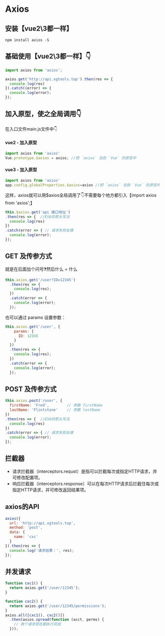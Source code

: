 # Axios 

## 安装【vue2\3都一样】
```shell
npm install axios -S
```
## 基础使用【vue2\3都一样】👇
```javascript
import axios from 'axios';

axios.get('http://api.xgtools.top').then(res => {
  console.log(res)
}).catch((error) => {
  console.log(error);
});
```
## 加入原型，使之全局调用👇
在入口文件main.js文件中👇
#### vue2 - 加入原型
```typescript
import axios from 'axios'
Vue.prototype.$axios = axios; //把 `axios` 加到 `Vue` 的原型中
```
#### vue3 - 加入原型
```javascript
import axios from 'axios'
app.config.globalProperties.$axios=axios //把 `axios` 加到 `Vue` 的原型中
```
这样，axios就可以用$axios全局调用了👇不需要每个地方都引入【import axios from 'axios';】
```javascript
this.$axios.get('api 接口地址')
.then(res => {  //ES6的箭头写法
  console.log(res)
})
.catch(error => { // 请求失败处理
  console.log(error);
});
```

## GET 及传参方式
就是在后面加个问号❓然后什么 = 什么
```javascript
this.axios.get('/user?ID=12345')
  .then(res => {
    console.log(res);
  })
  .catch(error => {
    console.log(error);
  });
```
也可以通过 params 设置参数：
```javascript
this.axios.get('/user', {
    params: {
      ID: 12345
    }
  })
  .then(res => {
    console.log(res);
  })
  .catch(error => {
    console.log(error);
  });
```
## POST 及传参方式
```javascript
this.axios.post('/user', {
  firstName: 'Fred',        // 参数 firstName
  lastName: 'Flintstone'    // 参数 lastName
})
.then(res => {  //ES6的箭头写法
  console.log(res)
})
.catch(error => { // 请求失败处理
  console.log(error);
});
```
## 拦截器

-  请求拦截器（interceptors.requst）是指可以拦截每次或指定HTTP请求，并可修改配置项。 
-  响应拦截器（interceptors.response）可以在每次HTTP请求后拦截住每次或指定HTTP请求，并可修改返回结果项。 
## axios的API
```javascript
axios({
  url: 'http://api.xgtools.top',
  method: 'post',
  data: {
    name: 'cxc'
  }
}).then(res => {
  console.log('请求结果：', res);
});
```
## 并发请求
```javascript
function cxc1() {
  return axios.get('/user/12345');
}

function cxc2() {
  return axios.get('/user/12345/permissions');
}
axios.all([cxc1(), cxc2()])
  .then(axios.spread(function (acct, perms) {
    // 两个请求现在都执行完成
  }));
```

